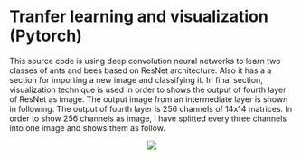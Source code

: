 # Tranfer learning and visualization (Pytorch)
This source code is using deep convolution neural networks to learn two classes of ants and bees based on ResNet architecture.
Also it has a a section for importing a new image and classifying it. In final section, visualization technique is used in order to shows the output of fourth layer of ResNet as image. The output image from an intermediate layer is shown in following. The  output of fourth layer is 256 channels of 14x14 matrices. In order to show 256 channels as image, I have splitted every three channels into one image and shows them as follow.

<p align="center">
  <img src="https://user-images.githubusercontent.com/15813546/32373722-efb29938-c0af-11e7-9f03-83845799df55.png">
 </p>

